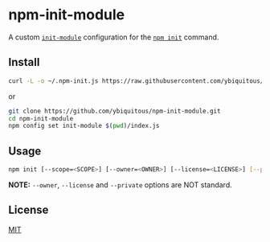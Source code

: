 # npm-init-module

A custom [`init-module`](https://docs.npmjs.com/cli/v7/using-npm/config#init-module) configuration for the [`npm init`](https://docs.npmjs.com/cli/init) command.

## Install

```sh
curl -L -o ~/.npm-init.js https://raw.githubusercontent.com/ybiquitous/npm-init-module/HEAD/index.js
```

or

```sh
git clone https://github.com/ybiquitous/npm-init-module.git
cd npm-init-module
npm config set init-module $(pwd)/index.js
```

## Usage

```sh
npm init [--scope=<SCOPE>] [--owner=<OWNER>] [--license=<LICENSE>] [--private=true]
```

**NOTE:** `--owner`, `--license` and `--private` options are NOT standard.

## License

[MIT](LICENSE)
